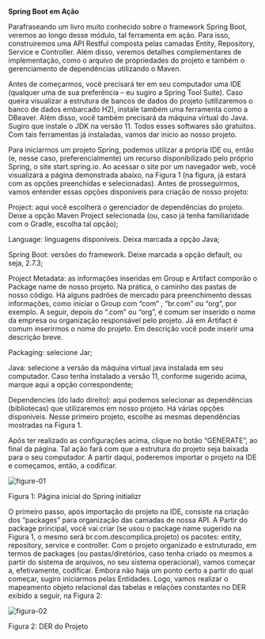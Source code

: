 

**Spring Boot em Ação**


Parafraseando um livro muito conhecido sobre o framework Spring Boot, veremos ao longo desse módulo, tal ferramenta em ação. Para isso, construiremos uma API Restful composta pelas camadas Entity, Repository, Service e Controller. Além disso, veremos detalhes complementares de implementação, como o arquivo de propriedades do projeto e também o gerenciamento de dependências utilizando o Maven.


Antes de começarmos, você precisará ter em seu computador uma IDE (qualquer uma de sua preferência – eu sugiro a Spring Tool Suite). Caso queira visualizar a estrutura de bancos de dados do projeto (utilizaremos o banco de dados embarcado H2), instale também uma ferramenta como a DBeaver. Além disso, você também precisará da máquina virtual do Java. Sugiro que instale o JDK na versão 11. Todos esses softwares são gratuitos. Com tais ferramentas já instaladas, vamos dar início ao nosso projeto.


Para iniciarmos um projeto Spring, podemos utilizar a própria IDE ou, então (e, nesse caso, preferencialmente) um recurso disponibilizado pelo próprio Spring, o site start.spring.io.  Ao acessar o site por um navegador web, você visualizará a página demonstrada abaixo, na Figura 1 (na figura, já estará com as opções preenchidas e selecionadas). Antes de prosseguirmos, vamos entender essas opções disponíveis para criação de nosso projeto:


   Project: aqui você escolherá o gerenciador de dependências do projeto. Deixe a opção Maven Project selecionada (ou, caso já tenha familiaridade com o Gradle, escolha tal opção);

   Language: linguagens disponíveis. Deixa marcada a opção Java;

   Spring Boot: versões do framework. Deixe marcada a opção default, ou seja, 2.7.3;

   Project Metadata: as informações inseridas em Group e Artifact comporão o Package name de nosso projeto. Na prática, o caminho das pastas de nosso código. Há alguns padrões de mercado para preenchimento dessas informações, como iniciar o Group com “com” , “br.com” ou “org”, por exemplo. A seguir, depois do “.com” ou “org”, é comum ser inserido o nome da empresa ou organização responsável pelo projeto. Já em Artifact é comum inserirmos o nome do projeto. Em descrição você pode inserir uma descrição breve.

   Packaging: selecione Jar;

   Java: selecione a versão da máquina virtual java instalada em seu computador. Caso tenha instalado a versão 11, conforme sugerido acima, marque aqui a opção correspondente;

   Dependencies (do lado direito): aqui podemos selecionar as dependências (bibliotecas) que utilizaremos em nosso projeto. Há várias opções disponíveis. Nesse primeiro projeto, escolhe as mesmas dependências mostradas na Figura 1.



Após ter realizado as configurações acima, clique no botão “GENERATE”, ao final da página. Tal ação fará com que a estrutura do projeto seja baixada para o seu computador. A partir daqui, poderemos importar o projeto na IDE e começamos, então, a codificar.

   
![figure-01](https://github.com/PhelipeSilvestre/Workspace---Faculdade/assets/99892687/3608dd7a-6e6f-4b4a-bc89-71cdcc1aaf22)

Figura 1: Página inicial do Spring initializr



O primeiro passo, após importação do projeto na IDE, consiste na criação dos “packages” para organização das camadas de nossa API. A Partir do package principal, você vai criar (se usou o package name sugerido na Figura 1, o mesmo será br.com.descomplica.projeto) os pacotes: entity, repository, service e controller. Com o projeto organizado e estruturado, em termos de packages (ou pastas/diretórios, caso tenha criado os mesmos a partir do sistema de arquivos, no seu sistema operacional), vamos começar a, efetivamente, codificar. Embora não haja um ponto certo a partir do qual começar, sugiro iniciarmos pelas Entidades. Logo, vamos realizar o mapeamento objeto relacional das tabelas e relações constantes no DER exibido a seguir, na Figura 2:



![figura-02](https://github.com/PhelipeSilvestre/Workspace---Faculdade/assets/99892687/3d5ce970-bded-4c37-bd26-3058924012ad)

Figura 2: DER do Projeto






   

